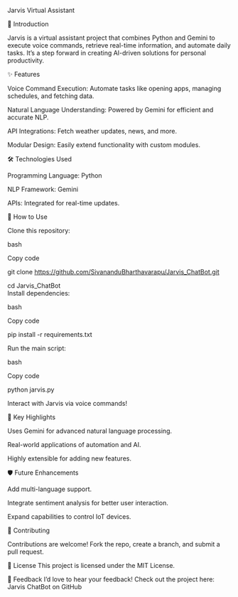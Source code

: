Jarvis Virtual Assistant

📜 Introduction

Jarvis is a virtual assistant project that combines Python and Gemini to execute voice commands, retrieve real-time information, and automate daily tasks. It’s a step forward in creating AI-driven solutions for personal productivity.

✨ Features

Voice Command Execution: Automate tasks like opening apps, managing schedules, and fetching data.

Natural Language Understanding: Powered by Gemini for efficient and accurate NLP.

API Integrations: Fetch weather updates, news, and more.

Modular Design: Easily extend functionality with custom modules.

🛠️ Technologies Used

Programming Language: Python

NLP Framework: Gemini

APIs: Integrated for real-time updates.

🚀 How to Use

Clone this repository:

bash

Copy code

git clone https://github.com/SivananduBharthavarapu/Jarvis_ChatBot.git  

cd Jarvis_ChatBot  
Install dependencies:

bash

Copy code

pip install -r requirements.txt  

Run the main script:

bash

Copy code

python jarvis.py  

Interact with Jarvis via voice commands!

🌟 Key Highlights

Uses Gemini for advanced natural language processing.

Real-world applications of automation and AI.

Highly extensible for adding new features.

🛡️ Future Enhancements

Add multi-language support.

Integrate sentiment analysis for better user interaction.

Expand capabilities to control IoT devices.

🤝 Contributing

Contributions are welcome! Fork the repo, create a branch, and submit a pull request.

📄 License
This project is licensed under the MIT License.

💬 Feedback
I’d love to hear your feedback! Check out the project here: Jarvis ChatBot on GitHub
